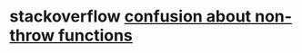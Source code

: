 # stackoverflow [confusion about non-throw functions](https://stackoverflow.com/questions/11841963/confusion-about-non-throw-functions)

